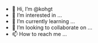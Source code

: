 - 👋 Hi, I’m @kohgt
- 👀 I’m interested in ...
- 🌱 I’m currently learning ...
- 💞️ I’m looking to collaborate on ...
- 📫 How to reach me ...

<!---
kohgt/kohgt is a ✨ special ✨ repository because its `README.md` (this file) appears on your GitHub profile.
You can click the Preview link to take a look at your changes.
--->
